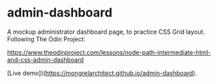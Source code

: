 # admin-dashboard
A mockup administrator dashboard page, to practice CSS Grid layout.
Following The Odin Project:

https://www.theodinproject.com/lessons/node-path-intermediate-html-and-css-admin-dashboard

[Live demo])(https://mongrelarchitect.github.io/admin-dashboard).
